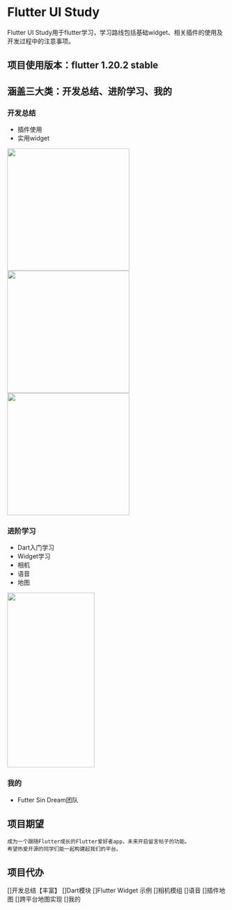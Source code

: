 # Flutter UI Study

Flutter UI Study用于flutter学习，学习路线包括基础widget、相关插件的使用及开发过程中的注意事项。

## 项目使用版本：flutter 1.20.2 stable

## 涵盖三大类：开发总结、进阶学习、我的

### 开发总结
- 插件使用
- 实用widget
<div>
  <img src="https://github.com/Asscre/FUS/blob/master/mdimage/engineeringservice.png?raw=true" width = "280" />
  <img src="https://github.com/Asscre/FUS/blob/master/mdimage/waterripple.gif?raw=true" width = "280" />
  <img src="https://github.com/Asscre/FUS/blob/master/mdimage/radar.gif?raw=true" width = "280" />
<div>

### 进阶学习
- Dart入门学习
- Widget学习
- 相机
- 语音
- 地图
<img src="https://github.com/Asscre/FUS/blob/master/mdimage/study.png?raw=true" width = "200" height = "400" alt="" align=center />

### 我的
- Futter Sin Dream团队

## 项目期望
    成为一个跟随Flutter成长的Flutter爱好者app，未来开启留言帖子的功能。
    希望热爱开源的同学们能一起构建起我们的平台。

## 项目代办
[]开发总结【丰富】
[]Dart模块
[]Flutter Widget 示例
[]相机模组
[]语音
[]插件地图
[]跨平台地图实现
[]我的

